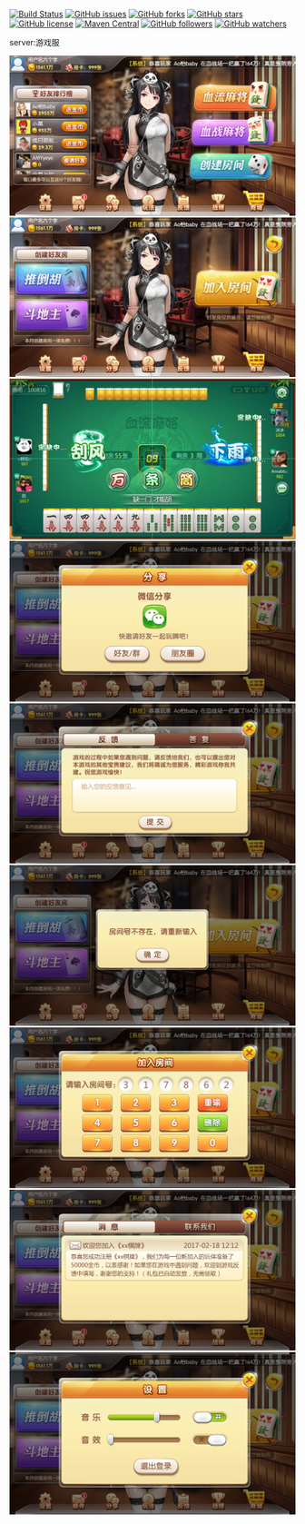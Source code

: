 
[![Build Status](https://travis-ci.org/ChessGame/GameServer.svg?branch=master)](https://travis-ci.org/ChessGame/GameServer)
[![GitHub issues](https://img.shields.io/github/issues/ChessGame/GameServer.svg)](https://github.com/ChessGame/GameServer/issues)
[![GitHub forks](https://img.shields.io/github/forks/ChessGame/GameServer.svg)](https://github.com/ChessGame/GameServer/network)
[![GitHub stars](https://img.shields.io/github/stars/ChessGame/GameServer.svg)](https://github.com/ChessGame/GameServer/stargazers)
[![GitHub license](https://img.shields.io/badge/license-Apache%202-blue.svg)](https://raw.githubusercontent.com/ChessGame/GameServer/master/LICENSE)
[![Maven Central](https://img.shields.io/maven-central/v/org.apache.maven/apache-maven.svg)]()
[![GitHub followers](https://img.shields.io/github/followers/xiaomoinfo.svg?style=social&label=Follow)]()
[![GitHub watchers](https://img.shields.io/github/watchers/ChessGame/GameServer.svg?style=social&label=Watch)]()

server:游戏服        



![输入图片说明](screenshot/大厅.png "屏幕截图.png")
![输入图片说明](screenshot/大厅2.png "屏幕截图.png")
![输入图片说明](screenshot/majiang.jpeg "屏幕截图.png")
![输入图片说明](screenshot/分享.png "屏幕截图.png")
![输入图片说明](screenshot/反馈.png "屏幕截图.png")
![输入图片说明](screenshot/房间号.png "屏幕截图.png")
![输入图片说明](screenshot/加入房间.png "屏幕截图.png")
![输入图片说明](screenshot/消息.png "屏幕截图.png")
![输入图片说明](screenshot/设置.png "屏幕截图.png")      